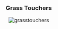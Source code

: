 <h3 align="center">Grass Touchers</h3>

<p align="center"> <img src="https://komarev.com/ghpvc/?username=grasstouchers&label=Profile%20views&color=0e75b6&style=flat" alt="grasstouchers" /> </p>
